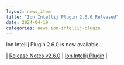 ```yaml
---
layout: news_item
title: "Ion Intellij Plugin 2.6.0 Released"
date: 2024-04-19
categories: news ion-intellij-plugin
---
```


Ion Intellij Plugin 2.6.0 is now available.

| [Release Notes v2.6.0](https://github.com/amazon-ion/ion-intellij-plugin/releases/tag/v2.6.0) | [Ion Intellij Plugin](https://github.com/amazon-ion/ion-intellij-plugin) |

